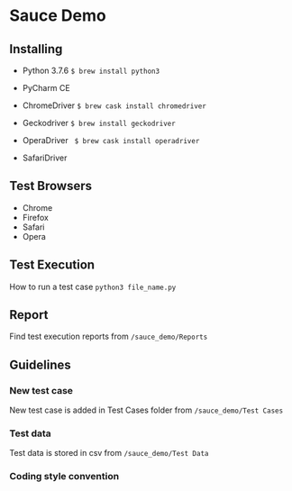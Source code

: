# Sauce Demo

## Installing
- Python 3.7.6 
`$ brew install python3`

- PyCharm CE

- ChromeDriver 
`$ brew cask install chromedriver`

- Geckodriver
`$ brew install geckodriver` 

- OperaDriver 
` $ brew cask install operadriver`

- SafariDriver

## Test Browsers
- Chrome 
- Firefox
- Safari
- Opera

## Test Execution 
How to run a test case
`python3 file_name.py`

## Report 
Find test execution reports from `/sauce_demo/Reports`

## Guidelines 
### New test case
New test case is added in Test Cases folder from `/sauce_demo/Test Cases`

### Test data 
Test data is stored in csv from `/sauce_demo/Test Data`

### Coding style convention
